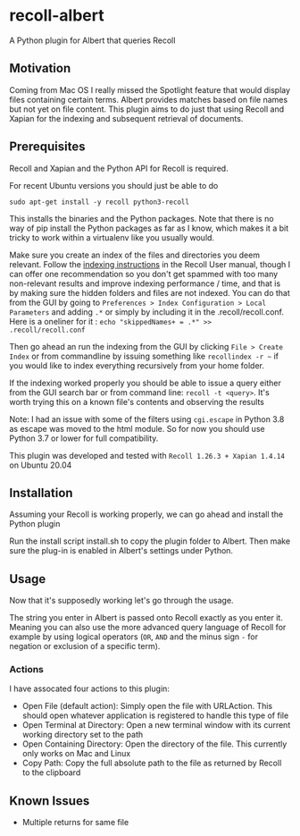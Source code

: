 # recoll-albert
A Python plugin for Albert that queries Recoll

## Motivation
Coming from Mac OS I really missed the Spotlight feature that would display files containing certain terms. Albert provides matches based on file names but not yet on file content. This plugin aims to do just that using Recoll and Xapian for the indexing and subsequent retrieval of documents.

## Prerequisites

Recoll and Xapian and the Python API for Recoll is required.

For recent Ubuntu versions you should just be able to do
 
`sudo apt-get install -y recoll python3-recoll`

This installs the binaries and the Python packages. Note that there is no way of pip install the Python packages as far as I know, which
makes it a bit tricky to work within a virtualenv like you usually would.

Make sure you create an index of the files and directories you deem relevant. 
Follow the [indexing instructions](https://www.lesbonscomptes.com/recoll/usermanual/usermanual.html#RCL.INDEXING) 
in the Recoll User manual, though I can offer one recommendation so you don't get spammed with too many non-relevant 
results and improve indexing performance / time, and that is by making sure the hidden folders and files are not indexed.
You can do that from the GUI by going to `Preferences > Index Configuration > Local Parameters` and adding `.*` or simply
by including it in the .recoll/recoll.conf. Here is a oneliner for it : `echo "skippedNames+ = .*" >> .recoll/recoll.conf` 

Then go ahead an run the indexing from the GUI by clicking `File > Create Index` or from commandline by issuing something like 
`recollindex -r ~` if you would like to index everything recursively from your home folder.

If the indexing worked properly you should be able to issue a query either from the GUI search bar or 
from command line: `recoll -t <query>`. It's worth trying this on a known file's contents and observing the results

Note: I had an issue with some of the filters using `cgi.escape` in Python 3.8 as escape was moved to the html module. So for now you should use Python 3.7 or lower for full compatibility.

This plugin was developed and tested with `Recoll 1.26.3 + Xapian 1.4.14` on Ubuntu 20.04

## Installation

Assuming your Recoll is working properly, we can go ahead and install the Python plugin

Run the install script install.sh to copy the plugin folder to Albert. Then make sure the plug-in is enabled in Albert's
settings under Python.

## Usage

Now that it's supposedly working let's go through the usage.

The string you enter in Albert is passed onto Recoll exactly as you enter it. Meaning you can also use the more 
advanced query language of Recoll for example by using logical operators (`OR`, `AND` and the minus sign `-` for negation 
or exclusion of a specific term). 

### Actions

I have assocated four actions to this plugin:

* Open File (default action): Simply open the file with URLAction. This should open whatever application is registered 
to handle this type of file
* Open Terminal at Directory: Open a new terminal window with its current working directory set to the path
* Open Containing Directory: Open the directory of the file. This currently only works on Mac and Linux
* Copy Path: Copy the full absolute path to the file as returned by Recoll to the clipboard 

## Known Issues

* Multiple returns for same file






